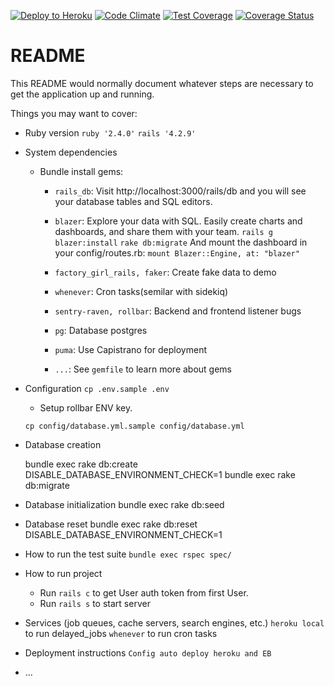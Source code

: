 [![Deploy to Heroku](https://www.herokucdn.com/deploy/button.png)](https://heroku.com/deploy)
[![Code Climate](https://codeclimate.com/github/GoldenOwlAsia/rails5_template/badges/gpa.svg)](https://codeclimate.com/github/GoldenOwlAsia/rails5_template)
[![Test Coverage](https://codeclimate.com/github/GoldenOwlAsia/rails5_template/badges/coverage.svg)](https://codeclimate.com/github/GoldenOwlAsia/rails5_template/badges/coverage.svg)
[![Coverage Status](https://coveralls.io/repos/github/GoldenOwlAsia/rails_template/badge.svg?branch=coverall)](https://coveralls.io/github/GoldenOwlAsia/rails_template?branch=coverall)
# README

This README would normally document whatever steps are necessary to get the
application up and running.

Things you may want to cover:

* Ruby version
  `ruby '2.4.0'`
  `rails '4.2.9'`

* System dependencies
    * Bundle install gems:
        * `rails_db`: Visit http://localhost:3000/rails/db and you will see your database tables and SQL editors.

        * `blazer`: Explore your data with SQL. Easily create charts and dashboards, and share them with your team.
          `rails g blazer:install`
          `rake db:migrate`
          And mount the dashboard in your config/routes.rb: `mount Blazer::Engine, at: "blazer"`

        * `factory_girl_rails, faker`: Create fake data to demo

        * `whenever`: Cron tasks(semilar with sidekiq)

        * `sentry-raven, rollbar`: Backend and frontend listener bugs

        * `pg`: Database postgres

        * `puma`: Use Capistrano for deployment

        * `...`: See `gemfile` to learn more about gems

* Configuration
    `cp .env.sample .env`

    - Setup rollbar ENV key.

    `cp config/database.yml.sample config/database.yml`
* Database creation

    bundle exec rake db:create DISABLE_DATABASE_ENVIRONMENT_CHECK=1
    bundle exec rake db:migrate

* Database initialization
    bundle exec rake db:seed

* Database reset
    bundle exec rake db:reset DISABLE_DATABASE_ENVIRONMENT_CHECK=1

* How to run the test suite
    `bundle exec rspec spec/`

* How to run project
    * Run `rails c` to get User auth token from first User.
    * Run `rails s` to start server

* Services (job queues, cache servers, search engines, etc.)
    `heroku local` to run delayed_jobs
    `whenever` to run cron tasks

* Deployment instructions
    `Config auto deploy heroku and EB`
* ...
